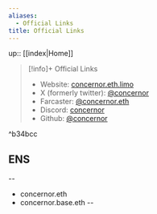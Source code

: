 ```yaml
---
aliases:
  - Official Links
title: Official Links
---
```


up:: [[index|Home]]


> [!info]+ Official Links
> - Website: [concernor.eth.limo](https://concernor.eth.limo/)
> - X (formerly twitter): [@concernor](https://x.com/concernor)
> - Farcaster: [@concernor.eth](https://warpcast.com/concernor.eth)
> - Discord: [concernor](https://discord.gg/JBdqYQqwZs)
> - Github: [@concernor](https://github.com/concernor)

^b34bcc

## ENS

--
- concernor.eth 
- concernor.base.eth
--